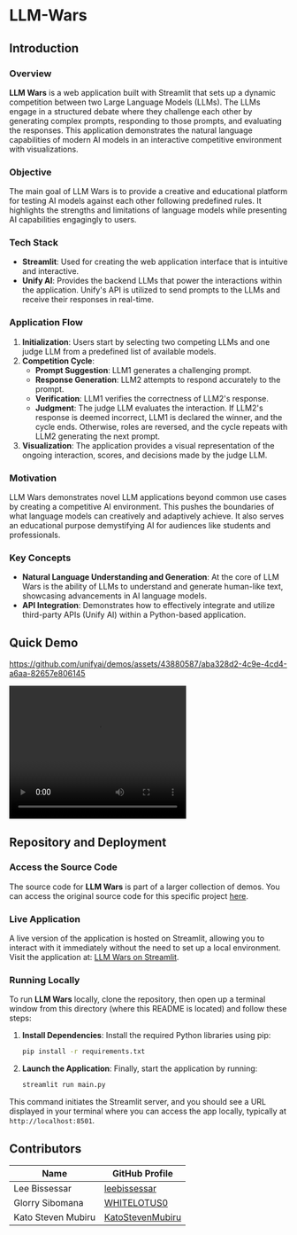 # LLM-Wars

## Introduction
### Overview
**LLM Wars** is a web application built with Streamlit that sets up a dynamic competition between two Large Language Models (LLMs). The LLMs engage in a structured debate where they challenge each other by generating complex prompts, responding to those prompts, and evaluating the responses. This application demonstrates the natural language capabilities of modern AI models in an interactive competitive environment with visualizations.

### Objective
The main goal of LLM Wars is to provide a creative and educational platform for testing AI models against each other following predefined rules. It highlights the strengths and limitations of language models while presenting AI capabilities engagingly to users.

### Tech Stack
- **Streamlit**: Used for creating the web application interface that is intuitive and interactive.
- **Unify AI**: Provides the backend LLMs that power the interactions within the application. Unify's API is utilized to send prompts to the LLMs and receive their responses in real-time.

### Application Flow
1. **Initialization**: Users start by selecting two competing LLMs and one judge LLM from a predefined list of available models.
2. **Competition Cycle**:
   - **Prompt Suggestion**: LLM1 generates a challenging prompt.
   - **Response Generation**: LLM2 attempts to respond accurately to the prompt.
   - **Verification**: LLM1 verifies the correctness of LLM2's response.
   - **Judgment**: The judge LLM evaluates the interaction. If LLM2's response is deemed incorrect, LLM1 is declared the winner, and the cycle ends. Otherwise, roles are reversed, and the cycle repeats with LLM2 generating the next prompt.
3. **Visualization**: The application provides a visual representation of the ongoing interaction, scores, and decisions made by the judge LLM.

### Motivation
LLM Wars demonstrates novel LLM applications beyond common use cases by creating a competitive AI environment. This pushes the boundaries of what language models can creatively and adaptively achieve. It also serves an educational purpose demystifying AI for audiences like students and professionals.

### Key Concepts
- **Natural Language Understanding and Generation**: At the core of LLM Wars is the ability of LLMs to understand and generate human-like text, showcasing advancements in AI language models.
- **API Integration**: Demonstrates how to effectively integrate and utilize third-party APIs (Unify AI) within a Python-based application.

## Quick Demo
https://github.com/unifyai/demos/assets/43880587/aba328d2-4c9e-4cd4-a6aa-82657e806145

<video width="320" height="240" controls>
  <source src="./assets/LLMWARs.mp4" type="video/mp4">
Your browser does not support the video tag.
</video>

## Repository and Deployment
### Access the Source Code
The source code for **LLM Wars** is part of a larger collection of demos. You can access the original source code for this specific project [here](https://github.com/leebissessar5/Unify-LLM-Wars).

### Live Application
A live version of the application is hosted on Streamlit, allowing you to interact with it immediately without the need to set up a local environment. Visit the application at: [LLM Wars on Streamlit](https://unify-llm-wars-tftznesvztdt2bwsqgub3r.streamlit.app/).

### Running Locally
To run **LLM Wars** locally, clone the repository, then open up a terminal window from this directory (where this README is located) and follow these steps:

1. **Install Dependencies**: Install the required Python libraries using pip:
   ```bash
   pip install -r requirements.txt
   ```

2. **Launch the Application**: Finally, start the application by running:
   ```bash
   streamlit run main.py
   ```

This command initiates the Streamlit server, and you should see a URL displayed in your terminal where you can access the app locally, typically at `http://localhost:8501`.

## Contributors
| Name | GitHub Profile |
|------|----------------|
| Lee Bissessar | [leebissessar](https://github.com/leebissessar5) |
| Glorry Sibomana | [WHITELOTUS0](https://github.com/WHITELOTUS0) |
| Kato Steven Mubiru | [KatoStevenMubiru](https://github.com/KatoStevenMubiru) |
